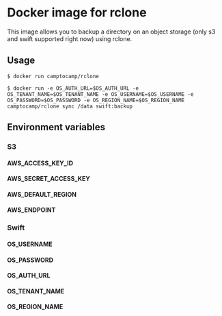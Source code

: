 Docker image for rclone
=======================

This image allows you to backup a directory on an object storage (only s3 and swift supported right now) using rclone.

Usage
-----

```shell
$ docker run camptocamp/rclone
```

```shell
$ docker run -e OS_AUTH_URL=$OS_AUTH_URL -e OS_TENANT_NAME=$OS_TENANT_NAME -e OS_USERNAME=$OS_USERNAME -e OS_PASSWORD=$OS_PASSWORD -e OS_REGION_NAME=$OS_REGION_NAME camptocamp/rclone sync /data swift:backup
```

Environment variables
---------------------

### S3

#### AWS_ACCESS_KEY_ID

#### AWS_SECRET_ACCESS_KEY

#### AWS_DEFAULT_REGION

#### AWS_ENDPOINT

### Swift

#### OS_USERNAME

#### OS_PASSWORD

#### OS_AUTH_URL

#### OS_TENANT_NAME

#### OS_REGION_NAME
